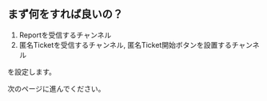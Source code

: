 ## まず何をすれば良いの？

1. Reportを受信するチャンネル
1. 匿名Ticketを受信するチャンネル, 匿名Ticket開始ボタンを設置するチャンネル  

を設定します。  

次のページに進んでください。
